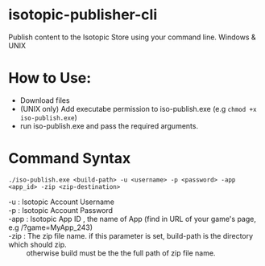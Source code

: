 # isotopic-publisher-cli
Publish content to the Isotopic Store using your command line. Windows & UNIX 

# How to Use:
- Download files
- (UNIX only) Add executabe permission to iso-publish.exe (e.g ``chmod +x iso-publish.exe``)
- run iso-publish.exe and pass the required arguments.

# Command Syntax
``./iso-publish.exe <build-path> -u <username> -p <password> -app <app_id> -zip <zip-destination>``

-u   : Isotopic Account Username<br>
-p   : Isotopic Account Password<br>
-app : Isotopic App ID , the name of App (find in URL of your game's page, e.g /?game=MyApp_243)<br>
-zip : The zip file name. if this parameter is set, build-path is the directory which should zip.<br>
&nbsp;&nbsp;&nbsp;&nbsp;&nbsp;&nbsp;&nbsp;&nbsp;&nbsp;otherwise build must be the the full path of zip file name.
